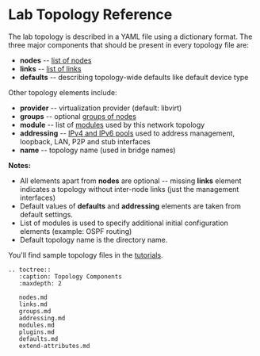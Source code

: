 # Lab Topology Reference

The lab topology is described in a YAML file using a dictionary format. The three major components that should be present in every topology file are:

* **nodes** -- [list of nodes](nodes.md)
* **links** -- [list of links](links.md)
* **defaults** -- describing topology-wide defaults like default device type

Other topology elements include:

* **provider** -- virtualization provider (default: libvirt)
* **groups** -- optional [groups of nodes](groups.md)
* **module** -- list of [modules](modules.md) used by this network topology
* **addressing** -- [IPv4 and IPv6 pools](addressing.md) used to address management, loopback, LAN, P2P and stub interfaces
* **name** -- topology name (used in bridge names)

**Notes:**

* All elements apart from **nodes** are optional -- missing **links** element indicates a topology without inter-node links (just the management interfaces)
* Default values of **defaults** and **addressing** elements are taken from default settings.
* List of modules is used to specify additional initial configuration elements (example: OSPF routing)
* Default topology name is the directory name.

You'll find sample topology files in the [tutorials](tutorials.md).

```eval_rst
.. toctree::
   :caption: Topology Components
   :maxdepth: 2

   nodes.md
   links.md
   groups.md
   addressing.md
   modules.md
   plugins.md
   defaults.md
   extend-attributes.md
```

